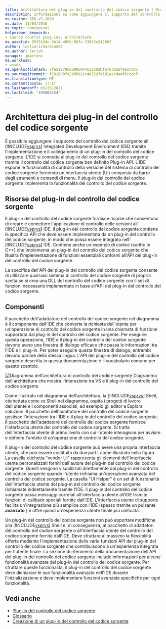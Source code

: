 ```yaml
---
title: Architettura del plug-in del controllo del codice sorgente | Microsoft Docs
description: Informazioni su come aggiungere il supporto del controllo del codice sorgente all'IDE di Visual Studio tramite l'implementazione e il collegamento di un plug-in del controllo del codice sorgente.
ms.custom: SEO-VS-2020
ms.date: 11/04/2016
ms.topic: conceptual
helpviewer_keywords:
- source control plug-ins, architecture
ms.assetid: 35351d4c-9414-409b-98fc-f2023e2426b7
author: leslierichardson95
ms.author: lerich
manager: jmartens
ms.workload:
- vssdk
ms.openlocfilehash: 3fe51878603996044535b0abfb70302ef9027c03
ms.sourcegitcommit: f2916d8fd296b92cc402597d1d1eecda4f6cccbf
ms.translationtype: MT
ms.contentlocale: it-IT
ms.lasthandoff: 03/25/2021
ms.locfileid: "105064254"
---
```

# <a name="source-control-plug-in-architecture"></a>Architettura dei plug-in del controllo del codice sorgente
È possibile aggiungere il supporto del controllo del codice sorgente all' [!INCLUDE[vsprvs](../../code-quality/includes/vsprvs_md.md)] Integrated Development Environment (IDE) tramite l'implementazione e il collegamento di un plug-in del controllo del codice sorgente. L'IDE si connette al plug-in del controllo del codice sorgente tramite il controllo del codice sorgente ben definito Plug-In API. L'IDE espone le funzionalità di controllo della versione del sistema di controllo del codice sorgente fornendo un'interfaccia utente (UI) composta da barre degli strumenti e comandi di menu. Il plug-in del controllo del codice sorgente implementa la funzionalità del controllo del codice sorgente.

## <a name="source-control-plug-in-resources"></a>Risorse del plug-in del controllo del codice sorgente
 Il plug-in del controllo del codice sorgente fornisce risorse che consentono di creare e connettere l'applicazione di controllo delle versioni all' [!INCLUDE[vsprvs](../../code-quality/includes/vsprvs_md.md)] IDE. Il plug-in del controllo del codice sorgente contiene la specifica API che deve essere implementata da un plug-in del controllo del codice sorgente, in modo che possa essere integrato nell' [!INCLUDE[vsprvs](../../code-quality/includes/vsprvs_md.md)] IDE. Contiene anche un esempio di codice (scritto in C++) che implementa un plug-in del controllo del codice sorgente che illustra l'implementazione di funzioni essenziali conformi all'API del plug-in del controllo del codice sorgente.

 La specifica dell'API del plug-in del controllo del codice sorgente consente di utilizzare qualsiasi sistema di controllo del codice sorgente di propria scelta se si crea una DLL del controllo del codice sorgente con il set di funzioni necessario implementato in base all'API del plug-in del controllo del codice sorgente.

## <a name="components"></a>Componenti
 Il pacchetto dell'adattatore del controllo del codice sorgente nel diagramma è il componente dell'IDE che converte la richiesta dell'utente per un'operazione di controllo del codice sorgente in una chiamata di funzione supportata dal plug-in del controllo del codice sorgente. Per eseguire questa operazione, l'IDE e il plug-in del controllo del codice sorgente devono avere una finestra di dialogo efficace che passa le informazioni tra l'IDE e il plug-in. Per poter eseguire questa finestra di dialogo, entrambi devono parlare della stessa lingua. L'API del plug-in del controllo del codice sorgente descritta in questa documentazione è il vocabolario comune per questo scambio.

 ![Diagramma dell'architettura di controllo del codice sorgente](../../extensibility/internals/media/vs_sccsdk_plug_in_arch.gif "vs_sccsdk_plug_in_arch") Diagramma dell'architettura che mostra l'interazione tra VS e il plug-in del controllo del codice sorgente

 Come illustrato nel diagramma dell'architettura, la [!INCLUDE[vsprvs](../../code-quality/includes/vsprvs_md.md)] Shell, etichettata come vs Shell nel diagramma, ospita i progetti di lavoro dell'utente e i componenti associati, ad esempio gli editor e Esplora soluzioni. Il pacchetto dell'adattatore del controllo del codice sorgente gestisce l'interazione tra l'IDE e il plug-in del controllo del codice sorgente. Il pacchetto dell'adattatore del controllo del codice sorgente fornisce l'interfaccia utente del controllo del codice sorgente. Si tratta dell'interfaccia utente di primo livello con cui l'utente interagisce per avviare e definire l'ambito di un'operazione di controllo del codice sorgente.

 Il plug-in del controllo del codice sorgente può avere una propria interfaccia utente, che può essere costituita da due parti, come illustrato nella figura. La casella etichetta "vendor UI" rappresenta gli elementi dell'interfaccia utente personalizzati forniti dall'autore del plug-in del controllo del codice sorgente. Questi vengono visualizzati direttamente dal plug-in del controllo del codice sorgente quando l'utente richiama un'operazione avanzata del controllo del codice sorgente. La casella "UI Helper" è un set di funzionalità dell'interfaccia utente del plug-in del controllo del codice sorgente richiamate indirettamente tramite l'IDE. Il plug-in del controllo del codice sorgente passa messaggi correlati all'interfaccia utente all'IDE tramite funzioni di callback speciali fornite dall'IDE. L'interfaccia utente di supporto facilita un'integrazione più semplice con l'IDE (spesso tramite un pulsante **avanzato** ) e offre quindi un'esperienza utente finale più unificata.

 Un plug-in del controllo del codice sorgente non può apportare modifiche alla [!INCLUDE[vsprvs](../../code-quality/includes/vsprvs_md.md)] Shell e, di conseguenza, al pacchetto di adattatori del controllo del codice sorgente o all'interfaccia utente del controllo del codice sorgente fornita dall'IDE. Deve sfruttare al massimo la flessibilità offerta mediante l'implementazione delle varie funzioni API del plug-in del controllo del codice sorgente che contribuiscono a un'esperienza integrata per l'utente finale. La sezione di riferimento della documentazione dell'API del plug-in del controllo del codice sorgente include informazioni per alcune funzionalità avanzate del plug-in del controllo del codice sorgente. Per sfruttare queste funzionalità, il plug-in del controllo del codice sorgente deve dichiarare le sue funzionalità avanzate nell'IDE durante l'inizializzazione e deve implementare funzioni avanzate specifiche per ogni funzionalità.

## <a name="see-also"></a>Vedi anche
- [Plug-in del controllo del codice sorgente](../../extensibility/source-control-plug-ins.md)
- [Glossario](../../extensibility/source-control-plug-in-glossary.md)
- [Creazione di un plug-in del controllo del codice sorgente](../../extensibility/internals/creating-a-source-control-plug-in.md)
